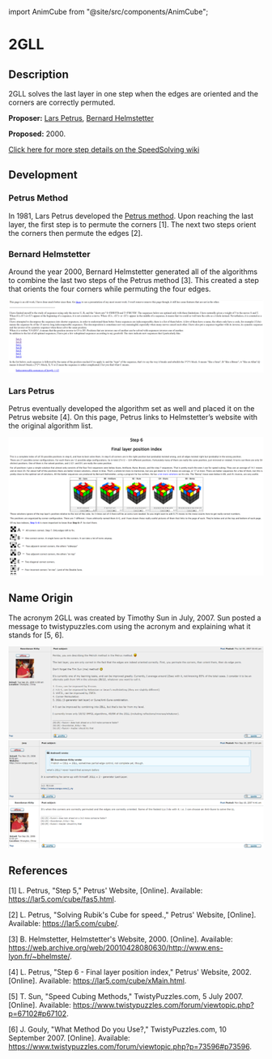 import AnimCube from "@site/src/components/AnimCube";

# 2GLL

<AnimCube params="buttonbar=0&position=lluuu&scale=6&hint=10&hintborder=1&borderwidth=10&facelets=lylyyylylwwwwwwwwwdbblbbdbbdgglggdggdldoooooodrrlrrdrr" width="400px" height="400px" />

## Description

2GLL solves the last layer in one step when the edges are oriented and the corners are correctly permuted.

**Proposer:** [Lars Petrus](CubingContributors/MethodDevelopers.md#petrus-lars), [Bernard Helmstetter](CubingContributors/MethodDevelopers.md#helmstetter-bernard)

**Proposed:** 2000.

[Click here for more step details on the SpeedSolving wiki]( https://www.speedsolving.com/wiki/index.php?title=2GLL)

## Development

### Petrus Method

In 1981, Lars Petrus developed the [Petrus method](3x3/Methods/Petrus.md). Upon reaching the last layer, the first step is to permute the corners [1]. The next two steps orient the corners then permute the edges [2].

### Bernard Helmstetter

Around the year 2000, Bernard Helmstetter generated all of the algorithms to combine the last two steps of the Petrus method [3]. This created a step that orients the four corners while permuting the four edges.

![](img/2GLL/Helmstetter.png)

### Lars Petrus

Petrus eventually developed the algorithm set as well and placed it on the Petrus website [4]. On this page, Petrus links to Helmstetter’s website with the original algorithm list.

![](img/2GLL/Petrus.png)

## Name Origin

The acronym 2GLL was created by Timothy Sun in July, 2007. Sun posted a message to twistypuzzles.com using the acronym and explaining what it stands for [5, 6].

![](img/2GLL/Name1.png)
![](img/2GLL/Name2.png)

## References

[1] L. Petrus, "Step 5," Petrus' Website, [Online]. Available: https://lar5.com/cube/fas5.html.

[2] L. Petrus, "Solving Rubik's Cube for speed.," Petrus' Website, [Online]. Available: https://lar5.com/cube/.

[3] B. Helmstetter, Helmstetter's Website, 2000. [Online]. Available: https://web.archive.org/web/20010428080630/http://www.ens-lyon.fr/~bhelmste/.

[4] L. Petrus, "Step 6 - Final layer position index," Petrus' Website, 2002. [Online]. Available: https://lar5.com/cube/xMain.html.

[5] T. Sun, "Speed Cubing Methods," TwistyPuzzles.com, 5 July 2007. [Online]. Available: https://www.twistypuzzles.com/forum/viewtopic.php?p=67102#p67102.

[6] J. Gouly, "What Method Do you Use?," TwistyPuzzles.com, 10 September 2007. [Online]. Available: https://www.twistypuzzles.com/forum/viewtopic.php?p=73596#p73596.